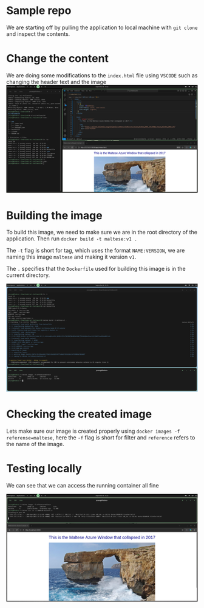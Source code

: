 # Sample repo
We are starting off by pulling the application to local machine with `git clone` and inspect the contents.

# Change the content
We are doing some modifications to the `index.html` file using `VSCODE` such as changing the header text and the image
![vscode](../../images/2.build/vscode.png)

# Building the image
To build this image, we need to make sure we are in the root directory of the application. Then run `docker build -t maltese:v1 .`

The `-t` flag is short for tag, which uses the format `NAME:VERSION`, we are naming this image `maltese` and making it version `v1`.

The `.` specifies that the `Dockerfile` used for building this image is in the current directory.

![build](../../images/2.build/build.png)

# Checking the created image
Lets make sure our image is created properly using `docker images -f referense=maltese`, here the `-f` flag is short for filter and `reference` refers to the name of the image.

# Testing locally
We can see that we can access the running container all fine

![local-test](../../images/2.build/test.png)